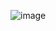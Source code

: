 ![image](https://github.com/FCUP-SE-24/arduinos/assets/73991168/30d37020-700b-4795-9522-32c0e0cfc2e7)
